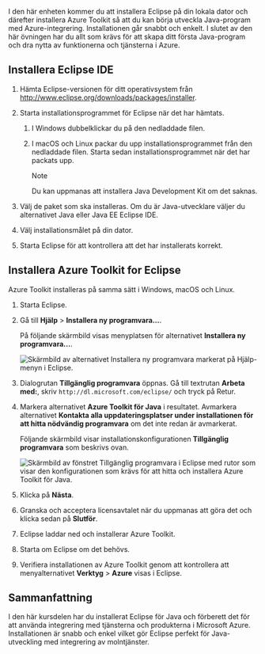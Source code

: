 I den här enheten kommer du att installera Eclipse på din lokala dator och därefter installera Azure Toolkit så att du kan börja utveckla Java-program med Azure-integrering. Installationen går snabbt och enkelt. I slutet av den här övningen har du allt som krävs för att skapa ditt första Java-program och dra nytta av funktionerna och tjänsterna i Azure.

## <a name="install-eclipse-ide"></a>Installera Eclipse IDE

1. Hämta Eclipse-versionen för ditt operativsystem från http://www.eclipse.org/downloads/packages/installer.

1. Starta installationsprogrammet för Eclipse när det har hämtats.

    1. I Windows dubbelklickar du på den nedladdade filen.

    1. I macOS och Linux packar du upp installationsprogrammet från den nedladdade filen. Starta sedan installationsprogrammet när det har packats upp.

        > [!NOTE]
        > Du kan uppmanas att installera Java Development Kit om det saknas.

1. Välj de paket som ska installeras. Om du är Java-utvecklare väljer du alternativet Java eller Java EE Eclipse IDE.

1. Välj installationsmålet på din dator.

1. Starta Eclipse för att kontrollera att det har installerats korrekt.

## <a name="install-azure-toolkit-for-eclipse"></a>Installera Azure Toolkit for Eclipse

Azure Toolkit installeras på samma sätt i Windows, macOS och Linux.

1. Starta Eclipse.

1. Gå till **Hjälp** > **Installera ny programvara...**.

    På följande skärmbild visas menyplatsen för alternativet **Installera ny programvara...**.

    ![Skärmbild av alternativet Installera ny programvara markerat på Hjälp-menyn i Eclipse.](../media/7-eclipse-install-new-software.png)

1. Dialogrutan **Tillgänglig programvara** öppnas. Gå till textrutan **Arbeta med:**, skriv `http://dl.microsoft.com/eclipse/` och tryck på Retur.

1. Markera alternativet **Azure Toolkit för Java** i resultatet. Avmarkera alternativet **Kontakta alla uppdateringsplatser under installationen för att hitta nödvändig programvara** om det inte redan är avmarkerat.

    Följande skärmbild visar installationskonfigurationen **Tillgänglig programvara** som beskrivs ovan.

    ![Skärmbild av fönstret Tillgänglig programvara i Eclipse med rutor som visar den konfigurationen som krävs för att hitta och installera Azure Toolkit för Java.](../media/7-eclipse-download-azure-toolkit-for-java.png)

1. Klicka på **Nästa**.

1. Granska och acceptera licensavtalet när du uppmanas att göra det och klicka sedan på **Slutför**.

1. Eclipse laddar ned och installerar Azure Toolkit.

1. Starta om Eclipse om det behövs.

1. Verifiera installationen av Azure Toolkit genom att kontrollera att menyalternativet **Verktyg** > **Azure** visas i Eclipse.

## <a name="summary"></a>Sammanfattning

I den här kursdelen har du installerat Eclipse för Java och förberett det för att använda integrering med tjänsterna och produkterna i Microsoft Azure. Installationen är snabb och enkel vilket gör Eclipse perfekt för Java-utveckling med integrering av molntjänster.
